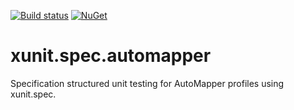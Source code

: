 [![Build status](https://ci.appveyor.com/api/projects/status/hg7rddp7lip807sd/branch/master?svg=true)](https://ci.appveyor.com/project/axle-h/xunit-spec-automapper/branch/master)
[![NuGet](https://img.shields.io/nuget/v/xunit.spec.automapper.svg)](https://www.nuget.org/packages/xunit.spec.automapper/)

# xunit.spec.automapper
Specification structured unit testing for AutoMapper profiles using xunit.spec.

